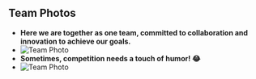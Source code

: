 ## Team Photos
- **Here we are together as one team, committed to collaboration and innovation to achieve our goals.**
-  ![Team Photo](link_to_photo)
- **Sometimes, competition needs a touch of humor! 😂**
-  ![Team Photo](link_to_photo)
 

